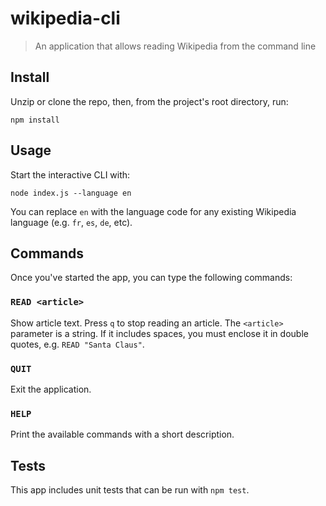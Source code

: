 # wikipedia-cli

> An application that allows reading Wikipedia from the command line

## Install

Unzip or clone the repo, then, from the project's root directory, run:

```
npm install
```

## Usage

Start the interactive CLI with:

```
node index.js --language en
```

You can replace `en` with the language code for any existing Wikipedia language
(e.g. `fr`, `es`, `de`, etc).

## Commands

Once you've started the app, you can type the following commands:

### `READ <article>`

Show article text. Press `q` to stop reading an article.
The `<article>` parameter is a string. If it includes spaces,
you must enclose it in double quotes, e.g. `READ "Santa Claus"`.

### `QUIT`

Exit the application.

### `HELP`

Print the available commands with a short description.

## Tests

This app includes unit tests that can be run with `npm test`.
